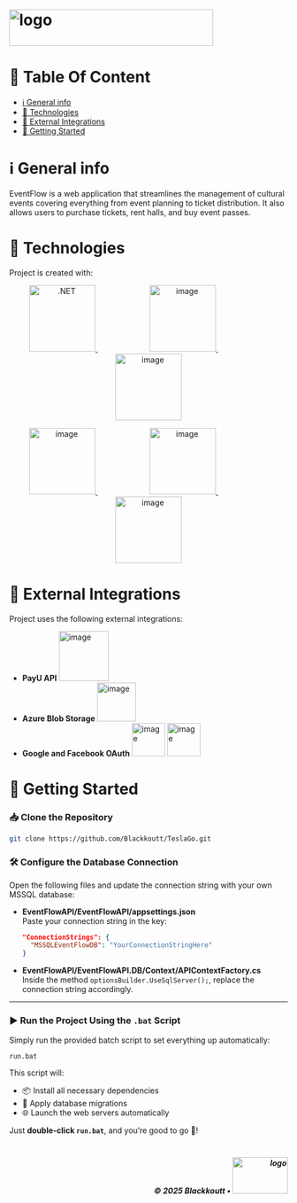 # <img width="369" height="66" alt="logo" src="https://github.com/user-attachments/assets/af60ea02-3591-4189-a66a-c09c283b7c8d" />
# 📑 Table Of Content

- [ℹ️ General info](#ℹ️-general-info)
- [🧰 Technologies](#🧰-technologies)
- [🧩 External Integrations](#🧩-integrations)
- [🚀 Getting Started](#🚀-getting-started)
  
# ℹ️ General info
EventFlow is a web application that streamlines the management of cultural events covering everything from event planning to ticket distribution. It also allows users to purchase tickets, rent halls, and buy event passes.

# 🧰 Technologies  
Project is created with:

<p align="center">
  <a href="https://learn.microsoft.com/en-us/dotnet/" target="_blank">
    <img width="120" src="https://github.com/user-attachments/assets/e788c988-8069-4c32-9a78-a778dd7c941c" alt=".NET" />
  </a>
    ㅤㅤㅤㅤㅤㅤㅤ
  <a href="https://learn.microsoft.com/en-us/sql" target="_blank">
    <img width="120" alt="image" src="https://github.com/user-attachments/assets/0e6806d4-aac2-4cba-b8d6-b80c40c2c2cb" />
  </a>
    ㅤㅤㅤㅤㅤㅤㅤ
  <a href="https://react.dev/learn" target="_blank">
    <img width="120" alt="image" src="https://github.com/user-attachments/assets/0f3389c3-a67b-44d4-a5f3-ab8d89aaad34" />
  </a>
</p>

<p align="center">
  <a href="https://vite.dev/guide/" target="_blank">
    <img width="120" alt="image" src="https://github.com/user-attachments/assets/50f7d3df-2ca9-4786-b722-6e841a479986" />
  </a>
    ㅤㅤㅤㅤㅤㅤㅤ
  <a href="https://tailwindcss.com/docs" target="_blank">
    <img width="120" alt="image" src="https://github.com/user-attachments/assets/f5fb9ba8-95d2-49de-bade-2b48eedf6515" />
  </a>
    ㅤㅤㅤㅤㅤㅤㅤ
  <a href="https://www.typescriptlang.org/docs/" target="_blank">
    <img width="120" alt="image" src="https://github.com/user-attachments/assets/346706f7-7f9b-4dd6-8d3d-535fb7d38c26" />
  </a>
</p>

# 🧩 External Integrations
Project uses the following external integrations:
- **PayU API** <img width="90" alt="image" src="https://github.com/user-attachments/assets/758a2cc3-b205-408c-89b4-2adb7086beb6" /> 
- **Azure Blob Storage** <img width="70" alt="image" src="https://github.com/user-attachments/assets/1ad239b4-1097-4f97-9ffd-86caaa0f29b8" />
- **Google and Facebook OAuth** <img width="60" alt="image" src="https://github.com/user-attachments/assets/079a360e-ac70-420c-a02b-42ffaac6d268" /> <img width="60" alt="image" src="https://github.com/user-attachments/assets/716d2acf-f7a8-44e9-9eb0-b6be42775ad2" />

# 🚀 Getting Started

### 📥 Clone the Repository
```bash
git clone https://github.com/Blackkoutt/TeslaGo.git
```

### 🛠️ Configure the Database Connection
Open the following files and update the connection string with your own MSSQL database:

- **EventFlowAPI/EventFlowAPI/appsettings.json**  
  Paste your connection string in the key:

  ```json
  "ConnectionStrings": {
    "MSSQLEventFlowDB": "YourConnectionStringHere"
  }
  ```

- **EventFlowAPI/EventFlowAPI.DB/Context/APIContextFactory.cs**  
  Inside the method `optionsBuilder.UseSqlServer();`, replace the connection string accordingly.

---

### ▶️ Run the Project Using the `.bat` Script
Simply run the provided batch script to set everything up automatically:

```bash
run.bat
```

This script will:
- 📦 Install all necessary dependencies  
- 🧱 Apply database migrations  
- 🌐 Launch the web servers automatically  

Just **double-click `run.bat`**, and you’re good to go 🚀!

# 
<p align="right">
  <h5 align="right">© 2025 Blackkoutt •</b> <img width="100" height="66" alt="logo" src="https://github.com/user-attachments/assets/af60ea02-3591-4189-a66a-c09c283b7c8d" />
</p>


